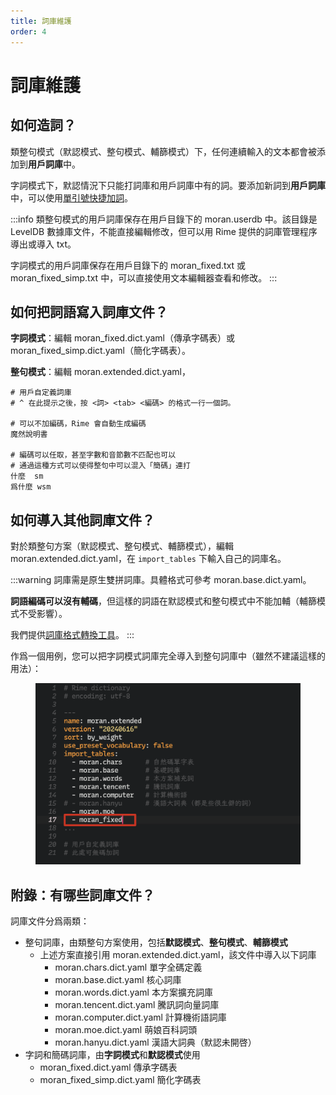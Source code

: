 ```yaml
---
title: 詞庫維護
order: 4
---
```


# 詞庫維護

## 如何造詞？

類整句模式（默認模式、整句模式、輔篩模式）下，任何連續輸入的文本都會被添加到**用戶詞庫**中。

字詞模式下，默認情況下只能打詞庫和用戶詞庫中有的詞。要添加新詞到**用戶詞庫**中，可以使用[單引號快捷加詞](../schemas/zici/features.md#手動造詞鍵)。

:::info
類整句模式的用戶詞庫保存在用戶目錄下的 moran.userdb 中。該目錄是 LevelDB 數據庫文件，不能直接編輯修改，但可以用 Rime 提供的詞庫管理程序導出或導入 txt。

字詞模式的用戶詞庫保存在用戶目錄下的 moran\_fixed.txt 或 moran\_fixed\_simp.txt 中，可以直接使用文本編輯器查看和修改。
:::

## 如何把詞語寫入詞庫文件？

**字詞模式**：編輯 moran\_fixed.dict.yaml（傳承字碼表）或 moran\_fixed\_simp.dict.yaml（簡化字碼表）。

**整句模式**：編輯 moran.extended.dict.yaml，

```
# 用戶自定義詞庫
# ^ 在此提示之後，按 <詞> <tab> <編碼> 的格式一行一個詞。

# 可以不加編碼，Rime 會自動生成編碼
魔然說明書

# 編碼可以任取，甚至字數和音節數不匹配也可以
# 通過這種方式可以使得整句中可以混入「簡碼」連打
什麼	sm
爲什麼	wsm
```

## 如何導入其他詞庫文件？

對於類整句方案（默認模式、整句模式、輔篩模式），編輯 moran.extended.dict.yaml，在 `import_tables` 下輸入自己的詞庫名。

:::warning
詞庫需是原生雙拼詞庫。具體格式可參考 moran.base.dict.yaml。

**詞語編碼可以沒有輔碼**，但這樣的詞語在默認模式和整句模式中不能加輔（輔篩模式不受影響）。

我們提供[詞庫格式轉換工具](../tools/schemagen/#命令-gen-dict)。
:::

作爲一個用例，您可以把字詞模式詞庫完全導入到整句詞庫中（雖然不建議這樣的用法）：

<figure><img src="../.gitbook/assets/图片.png" alt=""><figcaption></figcaption></figure>

## 附錄：有哪些詞庫文件？

詞庫文件分爲兩類：

* 整句詞庫，由類整句方案使用，包括**默認模式**、**整句模式**、**輔篩模式**
  * 上述方案直接引用 moran.extended.dict.yaml，該文件中導入以下詞庫
    * moran.chars.dict.yaml 單字全碼定義
    * moran.base.dict.yaml 核心詞庫
    * moran.words.dict.yaml 本方案擴充詞庫
    * moran.tencent.dict.yaml 騰訊詞向量詞庫
    * moran.computer.dict.yaml 計算機術語詞庫
    * moran.moe.dict.yaml 萌娘百科詞頭
    * moran.hanyu.dict.yaml 漢語大詞典（默認未開啓）
* 字詞和簡碼詞庫，由**字詞模式**和**默認模式**使用
  * moran\_fixed.dict.yaml 傳承字碼表
  * moran\_fixed\_simp.dict.yaml 簡化字碼表

